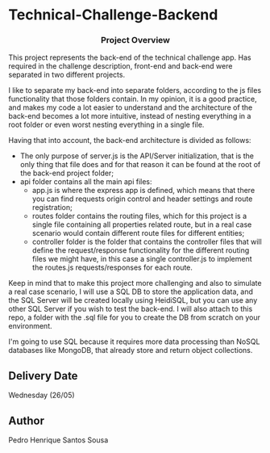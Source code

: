 # Technical-Challenge-Backend

<p align="center">
    <h3 align="center">Project Overview</h3>
</p>

This project represents the back-end of the technical challenge app. Has required in the challenge description, front-end and back-end were separated in two different projects.

I like to separate my back-end into separate folders, according to the js files functionality that those folders contain. In my opinion, it is a good practice, and makes my code a lot easier to understand and the architecture of the back-end becomes a lot more intuitive, instead of nesting everything in a root folder or even worst nesting everything in a single file.

Having that into account, the back-end architecture is divided as follows:

<ul>
    <li>The only purpose of server.js is the API/Server initialization, that is the only thing that file does and for that reason it can be found at the root of the back-end project folder;
    </li>
    <li>api folder contains all the main api files:
        <ul>
            <li>app.js is where the express app is defined, which means that there you can find requests origin control and header settings and route registration;</li>
            <li>routes folder contains the routing files, which for this project is a single file containing all properties related route, but in a real case scenario would contain different route files for different entities;</li>
            <li>controller folder is the folder that contains the controller files that will define the request/response functionality for the different routing files we might have, in this case a single controller.js to implement the routes.js requests/responses for each route.</li>
        </ul>
</ul>

Keep in mind that to make this project more challenging and also to simulate a real case scenario, I will use a SQL DB to store the application data, and the SQL Server will be created locally using HeidiSQL, but you can use any other SQL Server if you wish to test the back-end. I will also attach to this repo, a folder with the .sql file for you to create the DB from scratch on your environment.

I'm going to use SQL because it requires more data processing than NoSQL databases like MongoDB, that already store and return object collections.

## Delivery Date

Wednesday (26/05)

## Author

Pedro Henrique Santos Sousa
